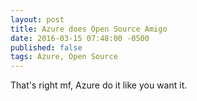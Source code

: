 ```yaml
---
layout: post
title: Azure does Open Source Amigo
date: 2016-03-15 07:48:00 -0500
published: false
tags: Azure, Open Source
---
```


That's right mf, Azure do it like you want it.